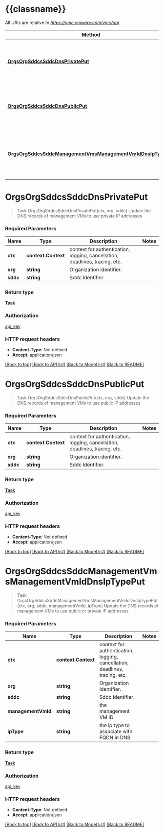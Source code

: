# {{classname}}

All URIs are relative to *https://vmc.vmware.com/vmc/api*

Method | HTTP request | Description
------------- | ------------- | -------------
[**OrgsOrgSddcsSddcDnsPrivatePut**](DnsApi.md#OrgsOrgSddcsSddcDnsPrivatePut) | **Put** /orgs/{org}/sddcs/{sddc}/dns/private | Update the DNS records of management VMs to use private IP addresses
[**OrgsOrgSddcsSddcDnsPublicPut**](DnsApi.md#OrgsOrgSddcsSddcDnsPublicPut) | **Put** /orgs/{org}/sddcs/{sddc}/dns/public | Update the DNS records of management VMs to use public IP addresses
[**OrgsOrgSddcsSddcManagementVmsManagementVmIdDnsIpTypePut**](DnsApi.md#OrgsOrgSddcsSddcManagementVmsManagementVmIdDnsIpTypePut) | **Put** /orgs/{org}/sddcs/{sddc}/management-vms/{managementVmId}/dns/{ipType} | Update the DNS records of management VMs to use public or private IP addresses

# **OrgsOrgSddcsSddcDnsPrivatePut**
> Task OrgsOrgSddcsSddcDnsPrivatePut(ctx, org, sddc)
Update the DNS records of management VMs to use private IP addresses

### Required Parameters

Name | Type | Description  | Notes
------------- | ------------- | ------------- | -------------
 **ctx** | **context.Context** | context for authentication, logging, cancellation, deadlines, tracing, etc.
  **org** | **string**| Organization identifier. | 
  **sddc** | **string**| Sddc Identifier. | 

### Return type

[**Task**](Task.md)

### Authorization

[api_key](../README.md#api_key)

### HTTP request headers

 - **Content-Type**: Not defined
 - **Accept**: application/json

[[Back to top]](#) [[Back to API list]](../README.md#documentation-for-api-endpoints) [[Back to Model list]](../README.md#documentation-for-models) [[Back to README]](../README.md)

# **OrgsOrgSddcsSddcDnsPublicPut**
> Task OrgsOrgSddcsSddcDnsPublicPut(ctx, org, sddc)
Update the DNS records of management VMs to use public IP addresses

### Required Parameters

Name | Type | Description  | Notes
------------- | ------------- | ------------- | -------------
 **ctx** | **context.Context** | context for authentication, logging, cancellation, deadlines, tracing, etc.
  **org** | **string**| Organization identifier. | 
  **sddc** | **string**| Sddc Identifier. | 

### Return type

[**Task**](Task.md)

### Authorization

[api_key](../README.md#api_key)

### HTTP request headers

 - **Content-Type**: Not defined
 - **Accept**: application/json

[[Back to top]](#) [[Back to API list]](../README.md#documentation-for-api-endpoints) [[Back to Model list]](../README.md#documentation-for-models) [[Back to README]](../README.md)

# **OrgsOrgSddcsSddcManagementVmsManagementVmIdDnsIpTypePut**
> Task OrgsOrgSddcsSddcManagementVmsManagementVmIdDnsIpTypePut(ctx, org, sddc, managementVmId, ipType)
Update the DNS records of management VMs to use public or private IP addresses

### Required Parameters

Name | Type | Description  | Notes
------------- | ------------- | ------------- | -------------
 **ctx** | **context.Context** | context for authentication, logging, cancellation, deadlines, tracing, etc.
  **org** | **string**| Organization identifier. | 
  **sddc** | **string**| Sddc Identifier. | 
  **managementVmId** | **string**| the management VM ID | 
  **ipType** | **string**| the ip type to associate with FQDN in DNS | 

### Return type

[**Task**](Task.md)

### Authorization

[api_key](../README.md#api_key)

### HTTP request headers

 - **Content-Type**: Not defined
 - **Accept**: application/json

[[Back to top]](#) [[Back to API list]](../README.md#documentation-for-api-endpoints) [[Back to Model list]](../README.md#documentation-for-models) [[Back to README]](../README.md)

